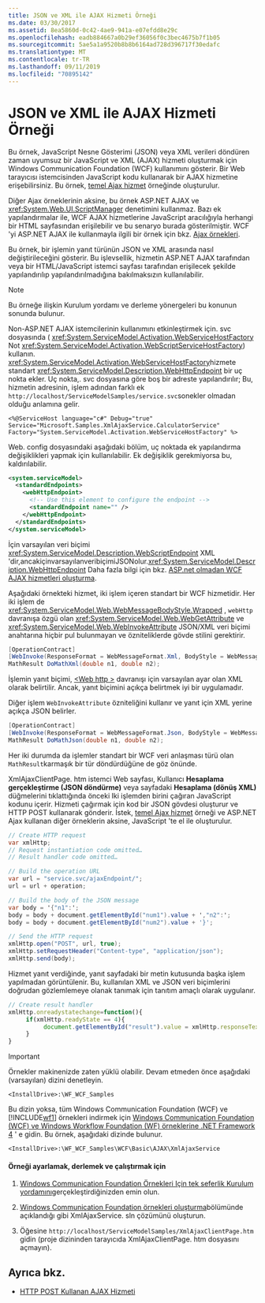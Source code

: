 ```yaml
---
title: JSON ve XML ile AJAX Hizmeti Örneği
ms.date: 03/30/2017
ms.assetid: 8ea5860d-0c42-4ae9-941a-e07efdd8e29c
ms.openlocfilehash: eadb884667a0b29ef36056f0c3bec4675b7f1b05
ms.sourcegitcommit: 5ae5a1a9520b8b8b6164ad728d396717f30edafc
ms.translationtype: MT
ms.contentlocale: tr-TR
ms.lasthandoff: 09/11/2019
ms.locfileid: "70895142"
---
```

# <a name="ajax-service-with-json-and-xml-sample"></a>JSON ve XML ile AJAX Hizmeti Örneği

Bu örnek, JavaScript Nesne Gösterimi (JSON) veya XML verileri döndüren zaman uyumsuz bir JavaScript ve XML (AJAX) hizmeti oluşturmak için Windows Communication Foundation (WCF) kullanımını gösterir. Bir Web tarayıcısı istemcisinden JavaScript kodu kullanarak bir AJAX hizmetine erişebilirsiniz. Bu örnek, [temel Ajax hizmet](../../../../docs/framework/wcf/samples/basic-ajax-service.md) örneğinde oluşturulur.

Diğer Ajax örneklerinin aksine, bu örnek ASP.NET AJAX ve <xref:System.Web.UI.ScriptManager> denetimini kullanmaz. Bazı ek yapılandırmalar ile, WCF AJAX hizmetlerine JavaScript aracılığıyla herhangi bir HTML sayfasından erişilebilir ve bu senaryo burada gösterilmiştir. WCF 'yi ASP.NET AJAX ile kullanmayla ilgili bir örnek için bkz. [Ajax örnekleri](ajax.md).

Bu örnek, bir işlemin yanıt türünün JSON ve XML arasında nasıl değiştirileceğini gösterir. Bu işlevsellik, hizmetin ASP.NET AJAX tarafından veya bir HTML/JavaScript istemci sayfası tarafından erişilecek şekilde yapılandırılıp yapılandırılmadığına bakılmaksızın kullanılabilir.

> [!NOTE]
> Bu örneğe ilişkin Kurulum yordamı ve derleme yönergeleri bu konunun sonunda bulunur.

Non-ASP.NET AJAX istemcilerinin kullanımını etkinleştirmek için. svc dosyasında ( <xref:System.ServiceModel.Activation.WebServiceHostFactory> Not <xref:System.ServiceModel.Activation.WebScriptServiceHostFactory>) kullanın. <xref:System.ServiceModel.Activation.WebServiceHostFactory>hizmete standart <xref:System.ServiceModel.Description.WebHttpEndpoint> bir uç nokta ekler. Uç nokta,. svc dosyasına göre boş bir adreste yapılandırılır; Bu, hizmetin adresinin, işlem adından farklı ek `http://localhost/ServiceModelSamples/service.svc`sonekler olmadan olduğu anlamına gelir.

`<%@ServiceHost language="c#" Debug="true" Service="Microsoft.Samples.XmlAjaxService.CalculatorService" Factory="System.ServiceModel.Activation.WebServiceHostFactory" %>`

Web. config dosyasındaki aşağıdaki bölüm, uç noktada ek yapılandırma değişiklikleri yapmak için kullanılabilir. Ek değişiklik gerekmiyorsa bu, kaldırılabilir.

```xml
<system.serviceModel>
  <standardEndpoints>
    <webHttpEndpoint>
      <!-- Use this element to configure the endpoint -->
      <standardEndpoint name="" />
    </webHttpEndpoint>
  </standardEndpoints>
</system.serviceModel>
```

İçin varsayılan veri biçimi <xref:System.ServiceModel.Description.WebScriptEndpoint> XML 'dir,ancakiçinvarsayılanveribiçimiJSONolur.<xref:System.ServiceModel.Description.WebHttpEndpoint> Daha fazla bilgi için bkz. [ASP.net olmadan WCF AJAX hizmetleri oluşturma](../../../../docs/framework/wcf/feature-details/creating-wcf-ajax-services-without-aspnet.md).

Aşağıdaki örnekteki hizmet, iki işlem içeren standart bir WCF hizmetidir. Her iki işlem de <xref:System.ServiceModel.Web.WebMessageBodyStyle.Wrapped> , `webHttp` davranışa özgü olan <xref:System.ServiceModel.Web.WebGetAttribute> ve <xref:System.ServiceModel.Web.WebInvokeAttribute> JSON/XML veri biçimi anahtarına hiçbir pul bulunmayan ve özniteliklerde gövde stilini gerektirir.

```csharp
[OperationContract]
[WebInvoke(ResponseFormat = WebMessageFormat.Xml, BodyStyle = WebMessageBodyStyle.Wrapped)]
MathResult DoMathXml(double n1, double n2);
```

İşlemin yanıt biçimi, [ \<Web http >](../../../../docs/framework/configure-apps/file-schema/wcf/webhttp.md) davranışı için varsayılan ayar olan XML olarak belirtilir. Ancak, yanıt biçimini açıkça belirtmek iyi bir uygulamadır.

Diğer işlem `WebInvokeAttribute` özniteliğini kullanır ve yanıt için XML yerine açıkça JSON belirler.

```csharp
[OperationContract]
[WebInvoke(ResponseFormat = WebMessageFormat.Json, BodyStyle = WebMessageBodyStyle.Wrapped)]
MathResult DoMathJson(double n1, double n2);
```

Her iki durumda da işlemler standart bir WCF veri anlaşması türü olan `MathResult`karmaşık bir tür döndürdüğüne de göz önünde.

XmlAjaxClientPage. htm istemci Web sayfası, Kullanıcı **Hesaplama gerçekleştirme (JSON döndürme)** veya sayfadaki **Hesaplama (dönüş XML)** düğmelerini tıklattığında önceki Iki işlemden birini çağıran JavaScript kodunu içerir. Hizmeti çağırmak için kod bir JSON gövdesi oluşturur ve HTTP POST kullanarak gönderir. İstek, [temel Ajax hizmet](../../../../docs/framework/wcf/samples/basic-ajax-service.md) örneği ve ASP.NET Ajax kullanan diğer örneklerin aksine, JavaScript 'te el ile oluşturulur.

```csharp
// Create HTTP request
var xmlHttp;
// Request instantiation code omitted…
// Result handler code omitted…

// Build the operation URL
var url = "service.svc/ajaxEndpoint/";
url = url + operation;

// Build the body of the JSON message
var body = '{"n1":';
body = body + document.getElementById("num1").value + ',"n2":';
body = body + document.getElementById("num2").value + '}';

// Send the HTTP request
xmlHttp.open("POST", url, true);
xmlHttp.setRequestHeader("Content-type", "application/json");
xmlHttp.send(body);
```

Hizmet yanıt verdiğinde, yanıt sayfadaki bir metin kutusunda başka işlem yapılmadan görüntülenir. Bu, kullanılan XML ve JSON veri biçimlerini doğrudan gözlemlemeye olanak tanımak için tanıtım amaçlı olarak uygulanır.

```javascript
// Create result handler
xmlHttp.onreadystatechange=function(){
     if(xmlHttp.readyState == 4){
          document.getElementById("result").value = xmlHttp.responseText;
     }
}
```

> [!IMPORTANT]
> Örnekler makinenizde zaten yüklü olabilir. Devam etmeden önce aşağıdaki (varsayılan) dizini denetleyin.
>
> `<InstallDrive>:\WF_WCF_Samples`
>
> Bu dizin yoksa, tüm Windows Communication Foundation (WCF) ve [!INCLUDE[wf1](../../../../includes/wf1-md.md)] örnekleri indirmek için [Windows Communication Foundation (WCF) ve Windows Workflow Foundation (WF) örneklerine .NET Framework 4](https://go.microsoft.com/fwlink/?LinkId=150780) ' e gidin. Bu örnek, aşağıdaki dizinde bulunur.
>
> `<InstallDrive>:\WF_WCF_Samples\WCF\Basic\AJAX\XmlAjaxService`

#### <a name="to-set-up-build-and-run-the-sample"></a>Örneği ayarlamak, derlemek ve çalıştırmak için

1. [Windows Communication Foundation Örnekleri Için tek seferlik Kurulum yordamını](../../../../docs/framework/wcf/samples/one-time-setup-procedure-for-the-wcf-samples.md)gerçekleştirdiğinizden emin olun.

2. [Windows Communication Foundation örnekleri oluşturma](../../../../docs/framework/wcf/samples/building-the-samples.md)bölümünde açıklandığı gibi XmlAjaxService. sln çözümünü oluşturun.

3. Öğesine `http://localhost/ServiceModelSamples/XmlAjaxClientPage.htm` gidin (proje dizininden tarayıcıda XmlAjaxClientPage. htm dosyasını açmayın).

## <a name="see-also"></a>Ayrıca bkz.

- [HTTP POST Kullanan AJAX Hizmeti](../../../../docs/framework/wcf/samples/ajax-service-using-http-post.md)
